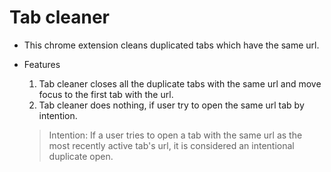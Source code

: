 # Tab cleaner

* This chrome extension cleans duplicated tabs which have the same url.

* Features
  1. Tab cleaner closes all the duplicate tabs with the same url and move focus to the first tab with the url.
  2. Tab cleaner does nothing, if user try to open the same url tab by intention.
    > Intention: If a user tries to open a tab with the same url as the most recently active tab's url, it is considered an intentional duplicate open.

